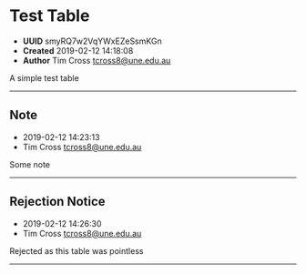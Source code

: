 
# Test Table

- **UUID** smyRQ7w2VqYWxEZeSsmKGn 
- **Created** 2019-02-12 14:18:08 
- **Author** Tim Cross <tcross8@une.edu.au> 

A simple test table

-------


## Note

- 2019-02-12 14:23:13
- Tim Cross <tcross8@une.edu.au>

Some note



------

## Rejection Notice

- 2019-02-12 14:26:30
- Tim Cross <tcross8@une.edu.au>

Rejected as this table was pointless


------
